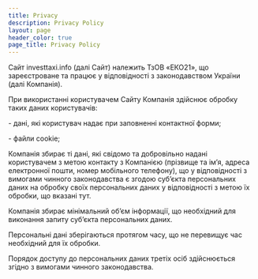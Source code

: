 ```yaml
---
title: Privacy
description: Privacy Policy
layout: page
header_color: true
page_title: Privacy Policy
---
```

Сайт investtaxi.info (далі Сайт) належить ТзОВ «ЕКО21», що зареєстроване та працює у відповідності з законодавством України (далі Компанія).

При використанні користувачем Сайту Компанія здійснює обробку таких даних користувачів:

\- дані, які користувач надає при заповненні контактної форми;

\- файли cookie;

Компанія збирає ті дані, які свідомо та добровільно надані користувачем з метою контакту з Компанією (прізвище та ім’я, адреса електронної пошти, номер мобільного телефону), що у відповідності з вимогами чинного законодавства є згодою суб’єкта персональних даних на обробку своїх персональних даних у відповідності з метою їх обробки, що вказані тут.

Компанія збирає мінімальний об’єм інформації, що необхідний для виконання запиту суб’єкта персональних даних.

Персональні дані зберігаються протягом часу, що не перевищує час необхідний для їх обробки.

Порядок доступу до персональних даних третіх осіб здійснюється згідно з вимогами чинного законодавства.